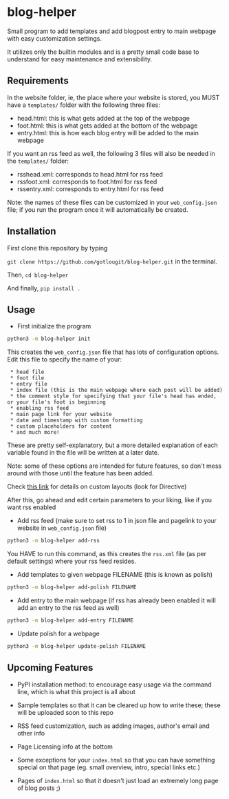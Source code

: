 # blog-helper
Small program to add templates and add blogpost entry to main webpage with easy customization settings. 

It utilizes only the builtin modules and is a pretty small code base to understand for easy maintenance and extensibility. 

## Requirements
In the website folder, ie, the place where your website is stored, you MUST have a ```templates/``` folder with the following three files:
- head.html: this is what gets added at the top of the webpage
- foot.html: this is what gets added at the bottom of the webpage
- entry.html: this is how each blog entry will be added to the main webpage

If you want an rss feed as well, the following 3 files will also be needed in the ```templates/``` folder:

- rsshead.xml: corresponds to head.html for rss feed
- rssfoot.xml: corresponds to foot.html for rss feed
- rssentry.xml: corresponds to entry.html for rss feed

Note: the names of these files can be customized in your ```web_config.json``` file; if you run the program once it will automatically be created.

## Installation

First clone this repository by typing

```git clone https://github.com/gotlougit/blog-helper.git``` in the terminal.

Then, ```cd blog-helper```

And finally, ```pip install .```

## Usage

- First initialize the program

```bash
python3 -m blog-helper init
```

This creates the ```web_config.json``` file that has lots of configuration options. 
Edit this file to specify the name of your:

     * head file
     * foot file
     * entry file
     * index file (this is the main webpage where each post will be added)
     * the comment style for specifying that your file's head has ended, or your file's foot is beginning
     * enabling rss feed
     * main page link for your website
     * date and timestamp with custom formatting 
     * custom placeholders for content
     * and much more!
     
These are pretty self-explanatory, but a more detailed explanation of each variable found in the file will be written at a later date.

Note: some of these options are intended for future features, so don't mess around with those until the feature has been added.

Check [this link](https://www.tutorialspoint.com/python/time_strftime.htm)  for details on custom layouts (look for Directive) 

After this, go ahead and edit certain parameters to your liking, like if you want rss enabled

- Add rss feed (make sure to set rss to 1 in json file and pagelink to your website in ```web_config.json``` file)

```bash
python3 -m blog-helper add-rss
```

You HAVE to run this command, as this creates the ```rss.xml``` file (as per default settings) where your rss feed resides.

- Add templates to given webpage FILENAME (this is known as polish)

```bash
python3 -m blog-helper add-polish FILENAME
```

- Add entry to the main webpage (if rss has already been enabled it will add an entry to the rss feed as well)

```bash
python3 -m blog-helper add-entry FILENAME
```

- Update polish for a webpage

```bash
python3 -m blog-helper update-polish FILENAME
```

## Upcoming Features

- PyPI installation method: to encourage easy usage via the command line, which is what this project is all about

- Sample templates so that it can be cleared up how to write these; these will be uploaded soon to this repo

- RSS feed customization, such as adding images, author's email and other info

- Page Licensing info at the bottom

- Some exceptions for your ```index.html``` so that you can have something special on that page (eg. small overview, intro, special links etc.)

- Pages of ```index.html``` so that it doesn't just load an extremely long page of blog posts ;)
